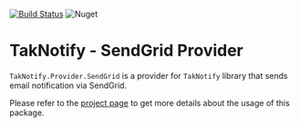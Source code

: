 [![Build Status](https://dev.azure.com/taknotify/TakNotify/_apis/build/status/TakNotify.Provider.SendGrid?branchName=master)](https://dev.azure.com/taknotify/TakNotify/_build/latest?definitionId=5&branchName=master)
![Nuget](https://img.shields.io/nuget/v/taknotify.provider.sendgrid)

# TakNotify - SendGrid Provider

`TakNotify.Provider.SendGrid` is a provider for `TakNotify` library that sends 
email notification via SendGrid.

Please refer to the [project page](https://taknotify.github.io/) to get
more details about the usage of this package.
